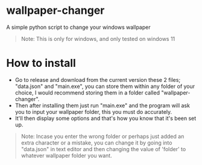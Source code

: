 # wallpaper-changer
A simple python script to change your windows wallpaper
> Note: This is only for windows, and only tested on windows 11

# How to install
- Go to release and download from the current version these 2 files; "data.json" and "main.exe", you can store them within any folder of your choice, I would recommend storing them in a folder called "wallpaper-changer".
- Then after installing them just run "main.exe" and the program will ask you to input your wallpaper folder, this you must do accurately.
- It'll then display some options and that's how you know that it's been set up.
> Note: Incase you enter the wrong folder or perhaps just added an extra character or a mistake, you can change it by going into "data.json" in text editor and then changing the value of 'folder' to whatever wallpaper folder you want.

